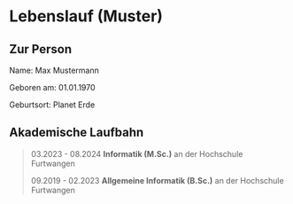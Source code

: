 # Lebenslauf (Muster)

## Zur Person

Name: Max Mustermann

Geboren am: 01.01.1970

Geburtsort: Planet Erde

## Akademische Laufbahn

> 03.2023 - 08.2024 **Informatik (M.Sc.)** an der Hochschule Furtwangen
>
> 09.2019 - 02.2023 **Allgemeine Informatik (B.Sc.)** an der Hochschule Furtwangen
